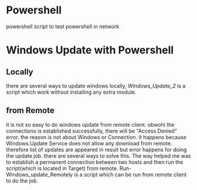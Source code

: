 # Powershell
powershell script to test powershell in network

# Windows Update with Powershell
## Locally
there are several ways to update windows locally, *Windows_Update_2* is a script which work without installing any extra module.

## from Remote
it is not so easy to do windows update from remote client. obwohl the connectiono is established successfully, there will be "Access Denied" error. 
the reason is not about Windows or Connection. It happens because Windows.Update Service does not allow any download from remote. therefore list of updates are appeared in result but error happens for doing the update job.
there are several ways to solve this. The way helped me was to establish a permanent connection between two hosts and then run the script(which is located in Target) from remote.
Run-Windows_update_Remotely is a script which can be run from remote client to do the job.
